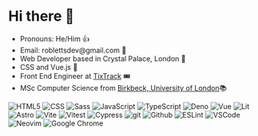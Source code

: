 <h1>Hi there 👋</h1>

<ul>
  <li>Pronouns: He/Him 👍</li>
  <li>Email: roblettsdev@gmail.com 📮</li>
  <li>Web Developer based in Crystal Palace, London 🦖</li>
  <li>CSS and Vue.js 💚</li>
  <li>Front End Engineer at <a href="https://www.tixtrack.com/">TixTrack</a> 🎟</li>
  <li>MSc Computer Science from <a href="https://www.bbk.ac.uk/study/2022/postgraduate/programmes/TMSCOSCI_C/0/computer-science-msc" target="_blank">Birkbeck, University of London</a>📚</li>
</ul>

<img alt="HTML5" src="https://img.shields.io/badge/-HTML5-E34F26?style=for-the-badge&logo=html5&logoColor=white" />
<img alt="CSS" src="https://img.shields.io/badge/-CSS-1572B6?&style=for-the-badge&logo=css3&logoColor=white" />
<img alt="Sass" src="https://img.shields.io/badge/-Sass-CC6699?style=for-the-badge&logo=sass&logoColor=white" />
<img alt="JavaScript" src="https://img.shields.io/badge/-JavaScript-F7DF1E?style=for-the-badge&logo=javascript&logoColor=white" />
<img alt="TypeScript" src="https://img.shields.io/badge/-TypeScript-3178C6?style=for-the-badge&logo=typescript&logoColor=white" />
<img alt="Deno" src="https://img.shields.io/badge/-Deno-000000?style=for-the-badge&logo=deno&logoColor=white" />
<img alt="Vue" src="https://img.shields.io/badge/-Vue-4fc08d?style=for-the-badge&logo=vuedotjs&logoColor=white" />
<img alt="Lit" src="https://img.shields.io/badge/-Lit-324FFF?style=for-the-badge&logo=lit&logoColor=white" />
<img alt="Astro" src="https://img.shields.io/badge/-Astro-FF5D01?style=for-the-badge&logo=Astro&logoColor=white" />
<img alt="Vite" src="https://img.shields.io/badge/-Vite-646CFF?style=for-the-badge&logo=vite&logoColor=white" />
<img alt="Vitest" src="https://img.shields.io/badge/-Vitest-6E9F18?style=for-the-badge&logo=vitest&logoColor=white" />
<img alt="Cypress" src="https://img.shields.io/badge/-Cypress-17202C?style=for-the-badge&logo=cypress&logoColor=white" />
<img alt="git" src="https://img.shields.io/badge/-Git-F05032?style=for-the-badge&logo=git&logoColor=white" />
<img alt="Github" src="https://img.shields.io/badge/-GitHub-181717?style=for-the-badge&logo=github&logoColor=white" />
<img alt="ESLint" src="https://img.shields.io/badge/-eslint-3A33D1?style=for-the-badge&logo=eslint&logoColor=white" />
<img alt="VSCode" src="https://img.shields.io/badge/-Visual_Studio_Code-007ACC?style=for-the-badge&logo=visual%20studio%20code&logoColor=white" />
<img alt="Neovim" src="https://img.shields.io/badge/-NeoVim-57A143.svg?&style=for-the-badge&logo=neovim&logoColor=white" />
<img alt="Google Chrome" src="https://img.shields.io/badge/-Google_Chrome-4285F4?style=for-the-badge&logo=Google-chrome&logoColor=white" />
